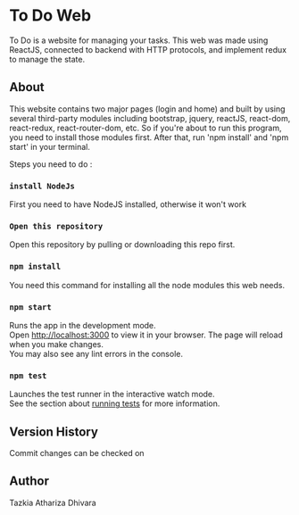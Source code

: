 # To Do Web

To Do is a website for managing your tasks. This web was made using ReactJS, connected to backend with HTTP protocols, and implement redux to manage the state. 

## About 
This website contains two major pages (login and home) and built by using several third-party modules including bootstrap, jquery, reactJS, react-dom, react-redux, react-router-dom, etc. So if you're about to run this program, you need to install those modules first. After that, run 'npm install' and 'npm start' in your terminal. 

Steps you need to do :
### `install NodeJs`
First you need to have NodeJS installed, otherwise it won't work

### `Open this repository`
Open this repository by pulling or downloading this repo first.

### `npm install`
You need this command for installing all the node modules this web needs.

### `npm start`
Runs the app in the development mode.\
Open [http://localhost:3000](http://localhost:3000) to view it in your browser.
The page will reload when you make changes.\
You may also see any lint errors in the console.

### `npm test`
Launches the test runner in the interactive watch mode.\
See the section about [running tests](https://facebook.github.io/create-react-app/docs/running-tests) for more information.

## Version History
Commit changes can be checked on 

## Author
Tazkia Athariza Dhivara

